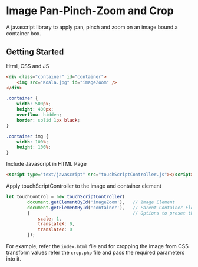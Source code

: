 # Image Pan-Pinch-Zoom and Crop 
A javascript library to apply pan, pinch and zoom on an image bound a container box. 

## Getting Started

Html, CSS and JS

```html
<div class="container" id="container">
    <img src="Koala.jpg" id="imageZoom" />
</div>

```

```css
.container {
    width: 500px;
    height: 400px;
    overflow: hidden;
    border: solid 1px black;
}

.container img {
    width: 100%;
    height: 100%;
}
```

Include Javascript in HTML Page

```html
<script type="text/javascript" src="touchScriptController.js"></script>
```

Apply touchScriptController to the image and container element

```js
let touchControl = new touchScriptController(
        document.getElementById('imageZoom'),   // Image Element
        document.getElementById('container'),   // Parent Container Element
        {                                       // Options to preset the scale and translate
            scale: 1,
            translateX: 0,
            translateY: 0
        });
```

For example, refer the ``index.html`` file and for cropping the image from CSS transform values refer the ```crop.php``` file and pass the required parameters into it.


